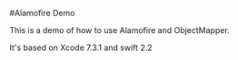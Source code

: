 #Alamofire Demo

This is a demo of how to use Alamofire and ObjectMapper.

It's based on Xcode 7.3.1 and swift 2.2